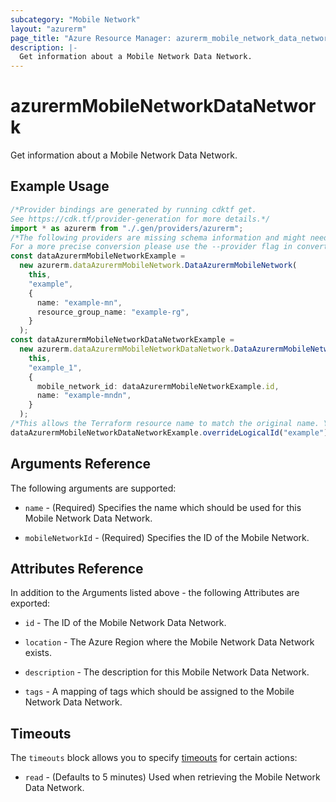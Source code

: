 ```yaml
---
subcategory: "Mobile Network"
layout: "azurerm"
page_title: "Azure Resource Manager: azurerm_mobile_network_data_network"
description: |-
  Get information about a Mobile Network Data Network.
---
```


# azurermMobileNetworkDataNetwork

Get information about a Mobile Network Data Network.

## Example Usage

```typescript
/*Provider bindings are generated by running cdktf get.
See https://cdk.tf/provider-generation for more details.*/
import * as azurerm from "./.gen/providers/azurerm";
/*The following providers are missing schema information and might need manual adjustments to synthesize correctly: azurerm.
For a more precise conversion please use the --provider flag in convert.*/
const dataAzurermMobileNetworkExample =
  new azurerm.dataAzurermMobileNetwork.DataAzurermMobileNetwork(
    this,
    "example",
    {
      name: "example-mn",
      resource_group_name: "example-rg",
    }
  );
const dataAzurermMobileNetworkDataNetworkExample =
  new azurerm.dataAzurermMobileNetworkDataNetwork.DataAzurermMobileNetworkDataNetwork(
    this,
    "example_1",
    {
      mobile_network_id: dataAzurermMobileNetworkExample.id,
      name: "example-mndn",
    }
  );
/*This allows the Terraform resource name to match the original name. You can remove the call if you don't need them to match.*/
dataAzurermMobileNetworkDataNetworkExample.overrideLogicalId("example");

```

## Arguments Reference

The following arguments are supported:

*   `name` - (Required) Specifies the name which should be used for this Mobile Network Data Network.

*   `mobileNetworkId` - (Required) Specifies the ID of the Mobile Network.

## Attributes Reference

In addition to the Arguments listed above - the following Attributes are exported:

*   `id` - The ID of the Mobile Network Data Network.

*   `location` - The Azure Region where the Mobile Network Data Network exists.

*   `description` - The description for this Mobile Network Data Network.

*   `tags` - A mapping of tags which should be assigned to the Mobile Network Data Network.

## Timeouts

The `timeouts` block allows you to specify [timeouts](https://www.terraform.io/docs/configuration/resources.html#timeouts) for certain actions:

* `read` - (Defaults to 5 minutes) Used when retrieving the Mobile Network Data Network.
